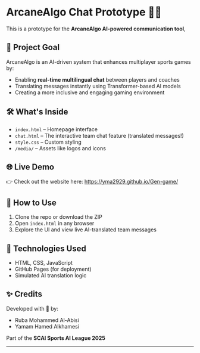 # ArcaneAlgo Chat Prototype 💬🤖

This is a prototype for the **ArcaneAlgo AI-powered communication tool**, 

## 🎯 Project Goal
ArcaneAlgo is an AI-driven system that enhances multiplayer sports games by:
- Enabling **real-time multilingual chat** between players and coaches
- Translating messages instantly using Transformer-based AI models
- Creating a more inclusive and engaging gaming environment

## 🛠️ What's Inside
- `index.html` – Homepage interface  
- `chat.html` – The interactive team chat feature (translated messages!)  
- `style.css` – Custom styling  
- `/media/` – Assets like logos and icons

## 🌐 Live Demo
👉 Check out the website here: https://yma2929.github.io/Gen-game/

## 🚀 How to Use
1. Clone the repo or download the ZIP
2. Open `index.html` in any browser
3. Explore the UI and view live AI-translated team messages

## 🧠 Technologies Used
- HTML, CSS, JavaScript
- GitHub Pages (for deployment)
- Simulated AI translation logic

## ✨ Credits
Developed with 💜 by:  
- Ruba Mohammed Al-Abisi  
- Yamam Hamed Alkhamesi

Part of the **SCAI Sports AI League 2025**

---

